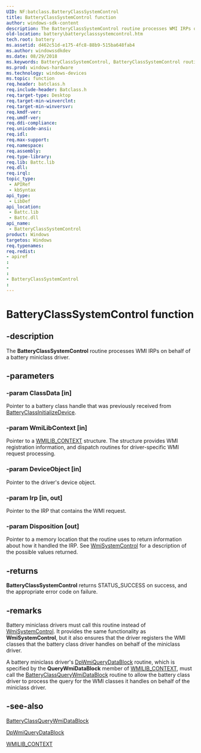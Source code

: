 ```yaml
---
UID: NF:batclass.BatteryClassSystemControl
title: BatteryClassSystemControl function
author: windows-sdk-content
description: The BatteryClassSystemControl routine processes WMI IRPs on behalf of a battery miniclass driver.
old-location: battery\batteryclasssystemcontrol.htm
tech.root: battery
ms.assetid: d462c51d-e175-4fc8-88b9-515ba648fab4
ms.author: windowssdkdev
ms.date: 08/29/2018
ms.keywords: BatteryClassSystemControl, BatteryClassSystemControl routine [Battery Devices], bat-rtn_4e2bda63-ff7a-420f-96af-fa0d5041479b.xml, batclass/BatteryClassSystemControl, battery.batteryclasssystemcontrol
ms.prod: windows-hardware
ms.technology: windows-devices
ms.topic: function
req.header: batclass.h
req.include-header: Batclass.h
req.target-type: Desktop
req.target-min-winverclnt: 
req.target-min-winversvr: 
req.kmdf-ver: 
req.umdf-ver: 
req.ddi-compliance: 
req.unicode-ansi: 
req.idl: 
req.max-support: 
req.namespace: 
req.assembly: 
req.type-library: 
req.lib: Battc.lib
req.dll: 
req.irql: 
topic_type:
 - APIRef
 - kbSyntax
api_type:
 - LibDef
api_location:
 - Battc.lib
 - Battc.dll
api_name:
 - BatteryClassSystemControl
product: Windows
targetos: Windows
req.typenames: 
req.redist: 
- apiref
: 
- 
: 
- BatteryClassSystemControl
: 
---
```


# BatteryClassSystemControl function


## -description


The <b>BatteryClassSystemControl</b> routine processes WMI IRPs on behalf of a battery miniclass driver.


## -parameters




### -param ClassData [in]

Pointer to a battery class handle that was previously received from <a href="https://msdn.microsoft.com/en-us/library/Ff536266(v=VS.85).aspx">BatteryClassInitializeDevice</a>.


### -param WmiLibContext [in]

Pointer to a <a href="https://msdn.microsoft.com/en-us/library/Ff565813(v=VS.85).aspx">WMILIB_CONTEXT</a> structure.  The structure provides WMI registration information, and dispatch routines for driver-specific WMI request processing.


### -param DeviceObject [in]

Pointer to the driver's device object.


### -param Irp [in, out]

Pointer to the IRP that contains the WMI request.


### -param Disposition [out]

Pointer to a memory location that the routine uses to return information about how it handled the IRP.  See <a href="https://msdn.microsoft.com/en-us/library/Ff565834(v=VS.85).aspx">WmiSystemControl</a> for a description of the possible values returned.


## -returns



<b>BatteryClassSystemControl</b> returns STATUS_SUCCESS on success, and the appropriate error code on failure.




## -remarks



Battery miniclass drivers must call this routine instead of <a href="https://msdn.microsoft.com/en-us/library/Ff565834(v=VS.85).aspx">WmiSystemControl</a>.  It provides the same functionality as <b>WmiSystemControl</b>, but it also ensures that the driver registers the WMI classes that the battery class driver handles on behalf of the miniclass driver.

A battery miniclass driver's <a href="https://msdn.microsoft.com/en-us/library/Ff544096(v=VS.85).aspx">DpWmiQueryDataBlock</a> routine, which is specified by the <b>QueryWmiDataBlock</b> member of <a href="https://msdn.microsoft.com/en-us/library/Ff565813(v=VS.85).aspx">WMILIB_CONTEXT</a>, must call the <a href="https://msdn.microsoft.com/en-us/library/Ff536268(v=VS.85).aspx">BatteryClassQueryWmiDataBlock</a> routine to allow the battery class driver to process the query for the WMI classes it handles on behalf of the miniclass driver.




## -see-also




<a href="https://msdn.microsoft.com/en-us/library/Ff536268(v=VS.85).aspx">BatteryClassQueryWmiDataBlock</a>



<a href="https://msdn.microsoft.com/en-us/library/Ff544096(v=VS.85).aspx">DpWmiQueryDataBlock</a>



<a href="https://msdn.microsoft.com/en-us/library/Ff565813(v=VS.85).aspx">WMILIB_CONTEXT</a>
 

 

